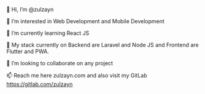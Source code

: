 👋 Hi, I’m @zulzayn

👀 I’m interested in Web Development and Mobile Development

🌱 I’m currently learning React JS

🌱 My stack currently on Backend are Laravel and Node JS and Frontend are Flutter and PWA. 

💞️ I’m looking to collaborate on any project

📫 Reach me here zulzayn.com and also visit my GitLab https://gitlab.com/zulzayn

<!---
zulzayn/zulzayn is a ✨ special ✨ repository because its `README.md` (this file) appears on your GitHub profile.
You can click the Preview link to take a look at your changes.
--->
